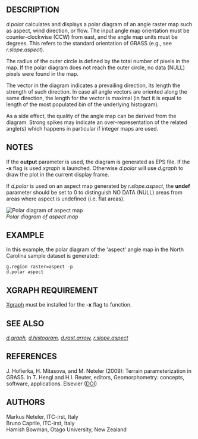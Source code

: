 ## DESCRIPTION

*d.polar* calculates and displays a polar diagram of an angle raster map
such as aspect, wind direction, or flow. The input angle map orientation
must be counter-clockwise (CCW) from east, and the angle map units must
be degrees. This refers to the standard orientation of GRASS (e.g., see
*r.slope.aspect*).

The radius of the outer circle is defined by the total number of pixels
in the map. If the polar diagram does not reach the outer circle, no
data (NULL) pixels were found in the map.

The vector in the diagram indicates a prevailing direction, its length
the strength of such direction. In case all angle vectors are oriented
along the same direction, the length for the vector is maximal (in fact
it is equal to length of the most populated bin of the underlying
histogram).

As a side effect, the quality of the angle map can be derived from the
diagram. Strong spikes may indicate an over-representation of the
related angle(s) which happens in particular if integer maps are used.

## NOTES

If the **output** parameter is used, the diagram is generated as EPS
file. If the **-x** flag is used *xgraph* is launched. Otherwise
*d.polar* will use *d.graph* to draw the plot in the current display
frame.

If *d.polar* is used on an aspect map generated by *r.slope.aspect*, the
**undef** parameter should be set to 0 to distinguish NO DATA (NULL)
areas from areas where aspect is undefined (i.e. flat areas).

![Polar diagram of aspect map](d_polar_aspect.png)  
*Polar diagram of aspect map*

## EXAMPLE

In this example, the polar diagram of the 'aspect' angle map in the
North Carolina sample dataset is generated:

```shell
g.region raster=aspect -p
d.polar aspect
```

## XGRAPH REQUIREMENT

[Xgraph](http://www.xgraph.org) must be installed for the **-x** flag to
function.

## SEE ALSO

*[d.graph](d.graph.md), [d.histogram](d.histogram.md),
[d.rast.arrow](d.rast.arrow.md), [r.slope.aspect](r.slope.aspect.md)*

## REFERENCES

J. Hofierka, H. Mitasova, and M. Neteler (2009): Terrain
parameterization in GRASS. In T. Hengl and H.I. Reuter, editors,
Geomorphometry: concepts, software, applications. Elsevier
([DOI](https://doi.org/10.1016/S0166-2481(08)00017-2))

## AUTHORS

Markus Neteler, ITC-irst, Italy  
Bruno Caprile, ITC-irst, Italy  
Hamish Bowman, Otago University, New Zealand  
